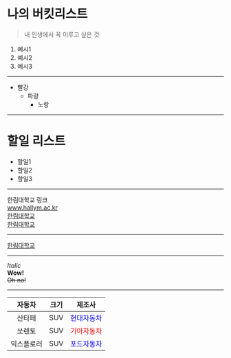 # 나의 버킷리스트
> 내 인생에서 꼭 이루고 싶은 것
1. 예시1
2. 예시2
3. 예시3

***

* 빨강
  * 파랑
    * 노랑

***

# 할일 리스트
* 할일1
* 할일2
* 할일3

***

한림대학교 링크  
www.hallym.ac.kr  
[한림대학교](https://www.hallym.ac.kr/)  
<a href=https://www.hallym.ac.kr/>한림대학교</a>  

***

[hallym]:https://www.hallym.ac.kr/  
[한림대학교][hallym]

***

*Italic*  
**Wow!**  
~~Oh no!~~  

***

| 자동차 | 크기 | 제조사 |
| :---: | :---: | :---: |
| 산타페 | SUV | <span style="color:blue">현대자동차</span> |
| 쏘렌토 | SUV |  <span style="color:red">기아자동차</span> |
| 익스플로러 | SUV | <span style="color:blue">포드자동차</span> |
